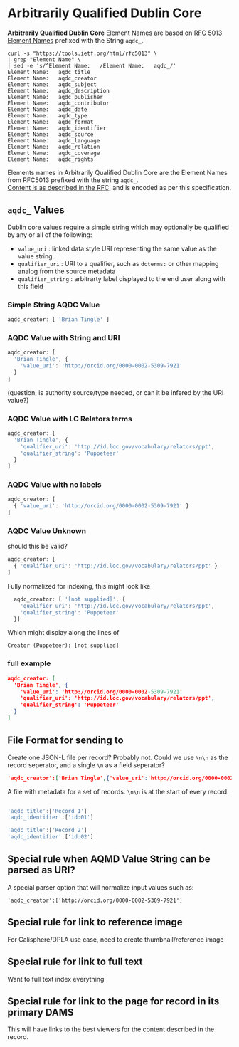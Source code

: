 # Arbitrarily Qualified Dublin Core


**Arbitrarily Qualified Dublin Core** Element Names are based on [RFC 5013 Element Names](https://tools.ietf.org/html/rfc5013#section-6) prefixed with the String `aqdc_`.

```
curl -s "https://tools.ietf.org/html/rfc5013" \
| grep "Element Name" \
| sed -e 's/^Element Name:   /Element Name:   aqdc_/'
Element Name:   aqdc_title
Element Name:   aqdc_creator
Element Name:   aqdc_subject
Element Name:   aqdc_description
Element Name:   aqdc_publisher
Element Name:   aqdc_contributor
Element Name:   aqdc_date
Element Name:   aqdc_type
Element Name:   aqdc_format
Element Name:   aqdc_identifier
Element Name:   aqdc_source
Element Name:   aqdc_language
Element Name:   aqdc_relation
Element Name:   aqdc_coverage
Element Name:   aqdc_rights

```
Elements names in Arbitrarily Qualified Dublin Core are the Element Names from RFC5013 prefixed with the string `aqdc_`.  
[Content is as described in the RFC](https://tools.ietf.org/html/rfc5013#section-6), and is encoded as per this specification.

## `aqdc_` Values

Dublin core values require a simple string which may optionally be qualified by any or all of the following:
 * `value_uri` : linked data style URI representing the same value as the value string.
 * `qualifier_uri` : URI to a qualifier, such as `dcterms:` or other mapping analog from the source metadata
 * `qualifier_string` : arbitrarty label displayed to the end user along with this field

### Simple String AQDC Value

```js
aqdc_creator: [ 'Brian Tingle' ]
```

### AQDC Value with String and URI


```js
aqdc_creator: [
  'Brian Tingle', {
    'value_uri': 'http://orcid.org/0000-0002-5309-7921'
  }
]
```
(question, is authority source/type needed, or can it be infered by the URI value?)

### AQDC Value with LC Relators terms

```js
aqdc_creator: [
  'Brian Tingle', {
    'qualifier_uri': 'http://id.loc.gov/vocabulary/relators/ppt',
    'qualifier_string': 'Puppeteer'
  }
]
```

### AQDC Value with no labels

```js
aqdc_creator: [
  { 'value_uri': 'http://orcid.org/0000-0002-5309-7921' }
]
```

### AQDC Value Unknown

should this be valid?
```js
aqdc_creator: [
  { 'qualifier_uri': 'http://id.loc.gov/vocabulary/relators/ppt' }
]
```

Fully normalized for indexing, this might look like
```js
  aqdc_creator: [ '[not supplied]', {
    'qualifier_uri': 'http://id.loc.gov/vocabulary/relators/ppt',
    'qualifier_string': 'Puppeteer'
  }]
```

Which might display along the lines of
```
Creator (Puppeteer): [not supplied]
```
### full example

```json
aqdc_creator: [
  'Brian Tingle', {
    'value_uri': 'http://orcid.org/0000-0002-5309-7921'
    'qualifier_uri': 'http://id.loc.gov/vocabulary/relators/ppt',
    'qualifier_string': 'Puppeteer'
  }
]
```

## File Format for sending to 

Create one JSON-L file per record?  Probably not.  Could we use `\n\n` as the record seperator, and a single `\n` as a field seperator?

```json
'aqdc_creator':['Brian Tingle',{'value_uri':'http://orcid.org/0000-0002-5309-7921','qualifier_uri':'http://id.loc.gov/vocabulary/relators/ppt','qualifier_string':'Puppeteer'}]
```

A file with metadata for a set of records.  `\n\n` is at the start of every record.
```js

'aqdc_title':['Record 1']
'aqdc_identifier':['id:01']

'aqdc_title':['Record 2']
'aqdc_identifier':['id:02']
```


## Special rule when AQMD Value String can be parsed as URI?

A special parser option that will normalize input values such as:

```
'aqdc_creator':['http://orcid.org/0000-0002-5309-7921']
```

## Special rule for link to reference image

For Calisphere/DPLA use case, need to create thumbnail/reference image

## Special rule for link to full text

Want to full text index everything

## Special rule for link to the page for record in its primary DAMS

This will have links to the best viewers for the content described in the record.
